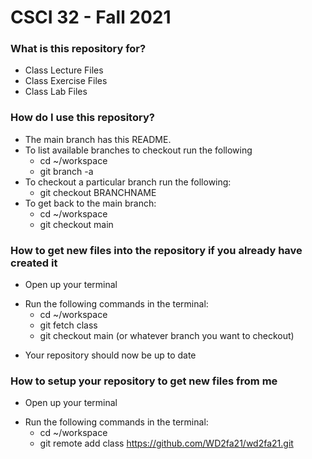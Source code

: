 # CSCI 32 - Fall 2021 #

### What is this repository for? ###

* Class Lecture Files
* Class Exercise Files
* Class Lab Files

### How do I use this repository? ###

+ The main branch has this README.
+ To list available branches to checkout run the following
    *  cd ~/workspace
    *  git branch -a
+ To checkout a particular branch run the following:
    *  git checkout BRANCHNAME
+ To get back to the main branch:
    *  cd ~/workspace
    *  git checkout main


### How to get new files into the repository if you already have created it ###

* Open up your terminal
+ Run the following commands in the terminal:
    * cd ~/workspace
    * git fetch class
    * git checkout main (or whatever branch you want to checkout)
- Your repository should now be up to date

### How to setup your repository to get new files from me ###
* Open up your terminal
+ Run the following commands in the terminal:
    * cd ~/workspace
    * git remote add class https://github.com/WD2fa21/wd2fa21.git